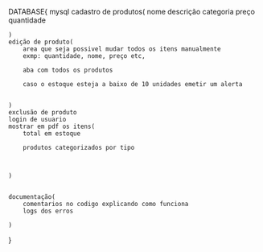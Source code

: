 DATABASE{
    mysql
    cadastro de produtos(
        nome
        descrição
        categoria
        preço
        quantidade


    )
    edição de produto(
        area que seja possivel mudar todos os itens manualmente
        exmp: quantidade, nome, preço etc,

        aba com todos os produtos

        caso o estoque esteja a baixo de 10 unidades emetir um alerta


    )
    exclusão de produto
    login de usuario
    mostrar em pdf os itens(
        total em estoque

        produtos categorizados por tipo



    )


    documentação(
        comentarios no codigo explicando como funciona
        logs dos erros

    )

}